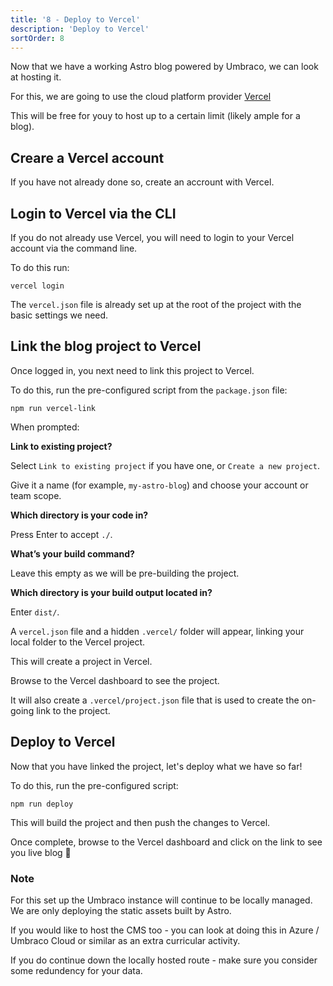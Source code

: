 ```yaml
---
title: '8 - Deploy to Vercel'
description: 'Deploy to Vercel'
sortOrder: 8
---
```


Now that we have a working Astro blog powered by Umbraco, we can look at hosting it.

For this, we are going to use the cloud platform provider [Vercel](https://vercel.com/)

This will be free for youy to host up to a certain limit (likely ample for a blog).

## Creare a Vercel account

If you have not already done so, create an accrount with Vercel.

## Login to Vercel via the CLI

If you do not already use Vercel, you will need to login to your Vercel account via the command line.

To do this run:

```
vercel login
```

The `vercel.json` file is already set up at the root of the project with the basic settings we need.

## Link the blog project to Vercel

Once logged in, you next need to link this project to Vercel.

To do this, run the pre-configured script from the `package.json` file:

```
npm run vercel-link
```

When prompted:

**Link to existing project?**

Select `Link to existing project` if you have one, or `Create a new project`.

Give it a name (for example, `my-astro-blog`) and choose your account or team scope.

**Which directory is your code in?**

Press Enter to accept `./`.

**What’s your build command?**

Leave this empty as we will be pre-building the project.

**Which directory is your build output located in?**

Enter `dist/`.

A `vercel.json` file and a hidden `.vercel/` folder will appear, linking your local folder to the Vercel project.

This will create a project in Vercel.

Browse to the Vercel dashboard to see the project.

It will also create a `.vercel/project.json` file that is used to create the on-going link to the project.

## Deploy to Vercel

Now that you have linked the project, let's deploy what we have so far!

To do this, run the pre-configured script:

```
npm run deploy
```

This will build the project and then push the changes to Vercel.

Once complete, browse to the Vercel dashboard and click on the link to see you live blog 🙌

### Note

For this set up the Umbraco instance will continue to be locally managed. We are only deploying the static assets built by Astro.

If you would like to host the CMS too - you can look at doing this in Azure / Umbraco Cloud or similar as an extra curricular activity.

If you do continue down the locally hosted route - make sure you consider some redundency for your data.
